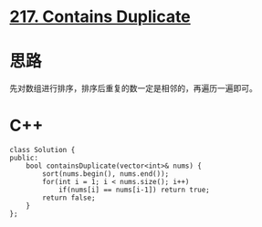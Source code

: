 # [217. Contains Duplicate](https://leetcode.com/problems/contains-duplicate/description/)
# 思路
先对数组进行排序，排序后重复的数一定是相邻的，再遍历一遍即可。
# C++
```
class Solution {
public:
    bool containsDuplicate(vector<int>& nums) {
        sort(nums.begin(), nums.end());
        for(int i = 1; i < nums.size(); i++)
            if(nums[i] == nums[i-1]) return true;
        return false;
    }
};
```

